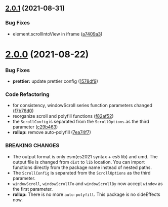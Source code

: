 ## [2.0.1](https://github.com/magic-akari/seamless-scroll-polyfill/compare/v2.0.0...v2.0.1) (2021-08-31)


### Bug Fixes

* element.scrollIntoView in iframe ([a7409a3](https://github.com/magic-akari/seamless-scroll-polyfill/commit/a7409a3b5ce5629cdcfde729aa84df3278b4308e))

# [2.0.0](https://github.com/magic-akari/seamless-scroll-polyfill/compare/v1.2.4...v2.0.0) (2021-08-22)


### Bug Fixes

* **prettier:** update prettier config ([1578df9](https://github.com/magic-akari/seamless-scroll-polyfill/commit/1578df9a4de46d4dafac3777f59655e19a9e9662))


### Code Refactoring

* for consistency, windowScroll series function parameters changed ([f7b76d0](https://github.com/magic-akari/seamless-scroll-polyfill/commit/f7b76d0577e4ece242fd798d2fc52a49ae98cc8a))
* reorganize scroll and polyfill functions ([f82af52](https://github.com/magic-akari/seamless-scroll-polyfill/commit/f82af529ac5101119fba555f9b69c6f45dabda01))
* the `ScrollConfig` is separated from the `ScrollOptions` as the third parameter ([c29b463](https://github.com/magic-akari/seamless-scroll-polyfill/commit/c29b4637d7741e66d2a2db769848ab87aaf7472b))
* **rollup:** remove auto-polyfill ([7ea74f7](https://github.com/magic-akari/seamless-scroll-polyfill/commit/7ea74f7691be17091963b4708ec311ef892727ea))


### BREAKING CHANGES

* The output format is only esm(es2021 syntax + es5 lib) and umd. The output file is
changed from `dist` to `lib` location. You can import functions directly from the package name
instead of nested paths.
* The `ScrollConfig` is separated from the `ScrollOptions` as the third parameter.
* `windowScroll`, `windowScrollTo` and `windowScrollBy` now accept `window` as the
first parameter.
* **rollup:** There is no more `auto-polyfill`. This package is no sideEffects now.
